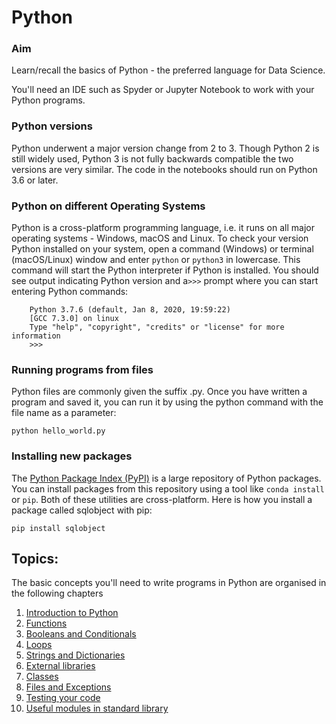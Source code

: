 # Python

### Aim

   Learn/recall the basics of Python - the preferred language for Data Science.

   You'll need an IDE such as Spyder or Jupyter Notebook to work with your Python programs.

### Python versions

Python underwent a major version change from 2 to 3. Though Python 2 is still widely used, Python 3 is not fully backwards compatible the two versions are very similar. The code in the notebooks should run on Python 3.6 or later. 

### Python on different Operating Systems

Python is a cross-platform programming language, i.e. it runs on all major operating systems - Windows, macOS and Linux. To check your version Python installed on your system, open a command (Windows) or terminal (macOS/Linux) window and enter `python` or `python3` in lowercase. This command will start the Python interpreter if Python is installed.  You should see output indicating Python version and a`>>>` prompt where you can start entering Python commands:

```
    Python 3.7.6 (default, Jan 8, 2020, 19:59:22)
    [GCC 7.3.0] on linux
    Type "help", "copyright", "credits" or "license" for more information
    >>>
```

### Running programs from files

Python files are commonly given the suffix .py. Once you have written a program and saved it, you can run it by using the python command with the file name as a parameter:

    python hello_world.py

### Installing new packages

The [Python Package Index (PyPI)](https://pypi.org/) is a large repository of Python packages. You can install packages from this repository using a tool like `conda install` or `pip`. Both of these utilities are cross-platform. Here is how you install a package called sqlobject with pip:

    pip install sqlobject


## Topics:

The basic concepts you'll need to write programs in Python are organised in the following chapters

   1. [Introduction to Python](https://github.com/colintwh/python-basics/blob/master/introtopython.ipynb)
   2. [Functions](https://github.com/colintwh/python-basics/blob/master/functions.ipynb)
   3. [Booleans and Conditionals](https://github.com/colintwh/python-basics/blob/master/conditionals.ipynb)
   4. [Loops](https://github.com/colintwh/python-basics/blob/master/loops.ipynb)
   5. [Strings and Dictionaries](https://github.com/colintwh/python-basics/blob/master/strings_dicts.ipynb)
   6. [External libraries](https://github.com/colintwh/python-basics/blob/master/external_libs.ipynb)
   7. [Classes](https://github.com/colintwh/python-basics/blob/master/classes.ipynb)
   8. [Files and Exceptions](https://github.com/colintwh/python-basics/blob/master/files_exceptions.ipynb)
   9. [Testing your code](https://github.com/colintwh/python-basics/blob/master/testcode.ipynb)
   10. [Useful modules in standard library](https://github.com/colintwh/python-basics/blob/master/usefulmodules.ipynb)
